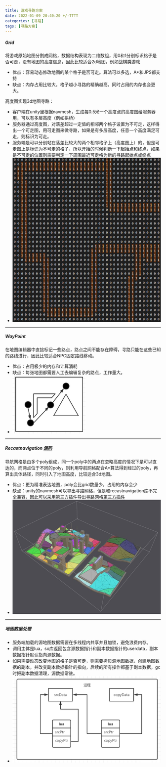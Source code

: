 ```yaml
---
title: 游戏寻路方案
date: 2022-01-09 20:40:20 +/-TTTT
categories: [寻路]
tags: [寻路方案]
---
```


##### Grid
将游戏原始地图分割成网格，数据结构表现为二维数组，用0和1分别标识格子是否可走，没有地图的高度信息，因此比较适合2d地图，例如战棋类游戏
  * 优点：容易动态修改地图的某个格子是否可走。算法可以多选，A\*和JPS都支持
  * 缺点：内存占用比较大，格子越小寻路的精确越高，同时占用的内存也会更大。
  
高度图实现3d地图寻路：
 * 客户端在unity里根据navmesh，生成每0.5米一个高度点的高度图给服务器用，可以有多层高度（例如拱桥）
 * 服务器通过高度图，对落差超过一定值的相邻两个格子设置为不可走，这样得出一个可走图，用可走图来做寻路，如果是有多层高度，任意一个高度满足可走，则标识为可走。
 * 服务端是可以分别站在落差比较大的两个相邻格子上（高度图上）的，但是可走图上是标识为不可走的格子，所以开始的时候判断一下起始点和终点，如果是不可走的位置则需要判定一下周围最近可走格为新的寻路起始点或终点
 * ![grid](https://github.com/HahahaVal/HahahaVal.github.io/blob/main/_posts/src/%E5%AF%BB%E8%B7%AF%E6%96%B9%E6%A1%88/grid.png?raw=true)

* * *

##### WayPoint
在地图编辑器中直接标记一些路点，路点之间不能存在障碍，寻路只能在这些已知的路线进行，因此比较适合NPC固定路线移动。
 * 优点：占用极少的内存和计算消耗
 * 缺点：每张地图都需要人工去编辑复杂的路点，工作量大。
 * ![wayPoint](https://github.com/HahahaVal/HahahaVal.github.io/blob/main/_posts/src/%E5%AF%BB%E8%B7%AF%E6%96%B9%E6%A1%88/way.png?raw=true)

* * *

##### Recastnavigation [源码](https://github.com/recastnavigation/recastnavigation)
导航网格是由多个poly组成，同一个poly中的两点在忽略高度的情况下是可以直达的，而两点位于不同的poly，则利用导航网格配合A\*算法得到经过的poly，再算出具体路径，同时引入了地图高度，比较适合3d地图。
 * 优点：更为精准表达地图，poly会比grid数量少，占用的内存会少
 * 缺点：unity的navmesh可以导出寻路网格，但是和recastnavigation库不完全兼容，因此可以采用第三方插件导出寻路网格[第三方插件](https://github.com/kbengine/unity3d_nav_critterai)
 * ![recastnavigation](https://github.com/HahahaVal/HahahaVal.github.io/blob/main/_posts/src/%E5%AF%BB%E8%B7%AF%E6%96%B9%E6%A1%88/nav.jpg?raw=true)
 
* * *

##### 地图数据处理
 * 服务端加载的源地图数据需要在多线程内共享并且加锁，避免浪费内存。
 * 调用主体是lua，so库返回包含源数据指针和副本数据指针的userdata，副本数据指针默认指向源数据。
 * 如果需要动态改变地图的格子是否可走，则需要拷贝源地图数据，创建地图数据的副本，并改变副本数据指针的指向，后续的所有操作都基于副本数据，gc时把副本数据清理，源数据常驻。
 * ![data](https://github.com/HahahaVal/HahahaVal.github.io/blob/main/_posts/src/%E5%AF%BB%E8%B7%AF%E6%96%B9%E6%A1%88/data.png?raw=true)
 